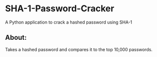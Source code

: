# SHA-1-Password-Cracker
A Python application to crack a hashed password using SHA-1

## About:
Takes a hashed password and compares it to the top 10,000 passwords.
